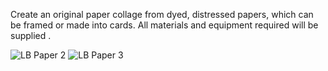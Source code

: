 Create an original paper collage from dyed, distressed papers, which can be framed or made into cards. All materials and equipment  required will be supplied .

![LB Paper 2](http://textilesatthestablehouse.co.uk/assets/DistressedpaperBlue.jpg)
![LB Paper 3](http://textilesatthestablehouse.co.uk/assets/DistressedpaperPink.jpg.jpg)
